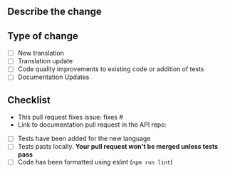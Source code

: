 ## Describe the change

## Type of change

- [ ] New translation
- [ ] Translation update
- [ ] Code quality improvements to existing code or addition of tests
- [ ] Documentation Updates

## Checklist

- This pull request fixes issue: fixes #
- Link to documentation pull request in the API repo:
- [ ] Tests have been added for the new language
- [ ] Tests pasts locally. **Your pull request won't be merged unless tests pass**
- [ ] Code has been formatted using eslint (`npm run lint`)
